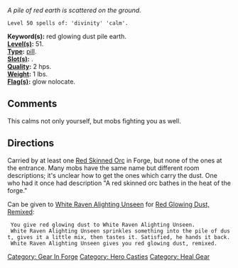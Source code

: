 *A pile of red earth is scattered on the ground.*

`Level 50 spells of: 'divinity' 'calm'.`

**Keyword(s):** red glowing dust pile earth.  
**[Level(s)](Object_Level "wikilink"):** 51.  
**[Type](:Category:_Object_Types "wikilink"):**
[pill](:Category:_Pill "wikilink").  
**[Slot(s)](Object_Slots "wikilink"):** .  
**[Quality](Object_Quality "wikilink"):** 2 hps.  
**[Weight](Object_Weight "wikilink"):** 1 lbs.  
**[Flag(s)](:Category:_Object_Flags "wikilink"):** glow nolocate.  

## Comments

This calms not only yourself, but mobs fighting you as well.

## Directions

Carried by at least one [Red Skinned Orc](Red_Skinned_Orc "wikilink") in
Forge, but none of the ones at the entrance. Many mobs have the same
name but different room descriptions; it's unclear how to get the ones
which carry the dust. One who had it once had description "A red skinned
orc bathes in the heat of the forge."

Can be given to [White Raven Alighting
Unseen](White_Raven_Alighting_Unseen "wikilink") for [Red Glowing Dust,
Remixed](Red_Glowing_Dust,_Remixed "wikilink"):

` You give red glowing dust to White Raven Alighting Unseen.`  
` White Raven Alighting Unseen sprinkles something into the pile of dust, gives it a little mix, then tastes it. Satisfied, he hands it back.`  
` White Raven Alighting Unseen gives you red glowing dust, remixed.`

[Category: Gear In Forge](Category:_Gear_In_Forge "wikilink") [Category:
Hero Casties](Category:_Hero_Casties "wikilink") [Category: Heal
Gear](Category:_Heal_Gear "wikilink")
